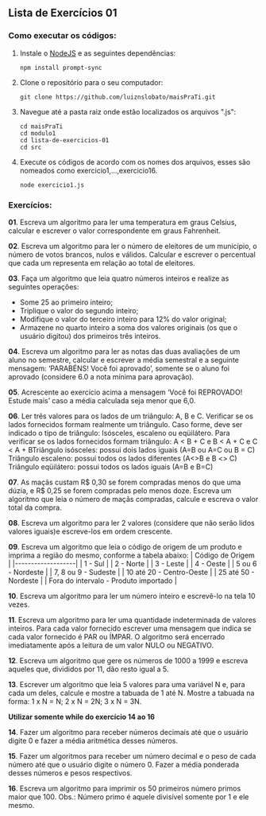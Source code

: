 ## Lista de Exercícios 01

### Como executar os códigos:

1. Instale o [NodeJS](https://nodejs.org/en/download/package-manager) e as seguintes dependências:
   ```
   npm install prompt-sync
   ```

2. Clone o repositório para o seu computador:
   ```
   git clone https://github.com/luiznslobato/maisPraTi.git
   ```
3. Navegue até a pasta raiz onde estão localizados os arquivos ".js":
   ```
   cd maisPraTi
   cd modulo1
   cd lista-de-exercicios-01
   cd src
   ```
4. Execute os códigos de acordo com os nomes dos arquivos, esses são nomeados como exercicio1,...,exercicio16.
   ```
   node exercicio1.js
   ```


### Exercícios:

**01**. Escreva um algoritmo para ler uma temperatura em graus Celsius, calcular e escrever o valor correspondente em graus Fahrenheit.

**02**. Escreva um algoritmo para ler o número de eleitores de um município, o número de votos brancos, nulos e válidos. Calcular e escrever o percentual que cada um representa em relação ao total de eleitores.

**03**. Faça um algoritmo que leia quatro números inteiros e realize as seguintes operações:

- Some 25 ao primeiro inteiro;
- Triplique o valor do segundo inteiro;
- Modifique o valor do terceiro inteiro para 12% do valor original;
- Armazene no quarto inteiro a soma dos valores originais (os que o usuário digitou) dos primeiros três inteiros.

**04**. Escreva um algoritmo para ler as notas das duas avaliações de um aluno no semestre, calcular e escrever a média semestral e a seguinte mensagem: ‘PARABÉNS! Você foi aprovado’, somente se o aluno foi aprovado (considere 6.0 a nota mínima para aprovação).

**05**. Acrescente ao exercício acima a mensagem ‘Você foi REPROVADO! Estude mais’ caso a média calculada seja menor que 6,0.

**06**. Ler três valores para os lados de um triângulo: A, B e C. Verificar se os lados fornecidos formam realmente um triângulo. Caso forme, deve ser indicado o tipo de triângulo: Isósceles, escaleno ou eqüilátero. Para verificar se os lados fornecidos formam triângulo: A < B + C e B < A + C e C < A + BTriângulo isósceles: possui dois lados iguais (A=B ou A=C ou B = C)
Triângulo escaleno: possui todos os lados diferentes (A<>B e B <> C)
Triângulo eqüilátero: possui todos os lados iguais (A=B e B=C)

**07**. As maçãs custam R$ 0,30 se forem compradas menos do que uma dúzia, e R$ 0,25 se forem compradas pelo menos doze. Escreva um algoritmo que leia o número de maçãs compradas, calcule e escreva o valor total da compra.

**08**. Escreva um algoritmo para ler 2 valores (considere que não serão lidos valores iguais)e escreve-los em ordem crescente.

**09**. Escreva um algoritmo que leia o código de origem de um produto e imprima a região do mesmo, conforme a tabela abaixo:
| Código de Origem  |
|-------------------|
| 1 - Sul           |
| 2 - Norte         |
| 3 - Leste         |
| 4 - Oeste         |
| 5 ou 6 - Nordeste |
| 7, 8 ou 9 - Sudeste |
| 10 até 20 - Centro-Oeste |
| 25 até 50 - Nordeste |
| Fora do intervalo - Produto importado |

**10**. Escreva um algoritmo para ler um número inteiro e escrevê-lo na tela 10 vezes.

**11**. Escreva um algoritmo para ler uma quantidade indeterminada de valores inteiros. Para cada valor fornecido escrever uma mensagem que indica se cada valor fornecido é PAR ou ÍMPAR. O algoritmo será encerrado imediatamente após a leitura de um valor NULO ou NEGATIVO.

**12**. Escreva um algoritmo que gere os números de 1000 a 1999 e escreva aqueles que, divididos por 11, dão resto igual a 5.

**13**. Escrever um algoritmo que leia 5 valores para uma variável N e, para cada um deles, calcule e mostre a tabuada de 1 até N. Mostre a tabuada na forma:
1 x N = N;
2 x N = 2N;
3 x N = 3N.

**Utilizar somente while do exercício 14 ao 16**

**14**. Fazer um algoritmo para receber números decimais até que o usuário digite 0 e fazer a média aritmética desses números.

**15**. Fazer um algoritmos para receber um número decimal e o peso de cada número até que o usuário digite o número 0. Fazer a média ponderada desses números e pesos respectivos.

**16**. Escreva um algoritmo para imprimir os 50 primeiros número primos maior que 100.
Obs.: Número primo é aquele divisível somente por 1 e ele mesmo.

